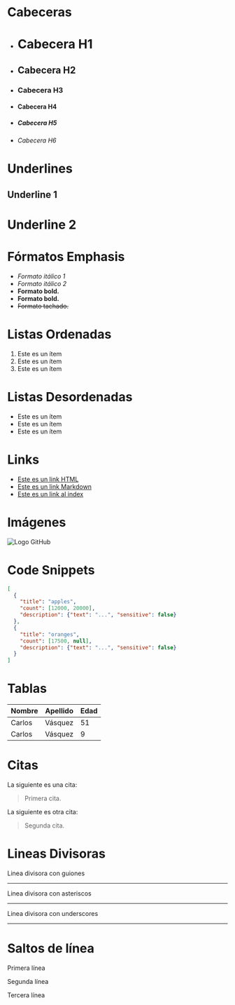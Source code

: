 # Cabeceras
- # Cabecera H1
- ## Cabecera H2
- ### Cabecera H3
- #### Cabecera H4
- ##### Cabecera H5
- ###### Cabecera H6

# Underlines
Underline 1
-

Underline 2
=

# Fórmatos Emphasis
- *Formato itálico 1*
- _Formato itálico 2_
- **Formato bold.**
- __Formato bold.__
- ~~Formato tachado.~~

# Listas Ordenadas
1. Este es un ítem
1. Este es un ítem
1. Este es un ítem

# Listas Desordenadas
- Este es un ítem
- Este es un ítem
- Este es un ítem

# Links
- <a href="https://www.google.com">Este es un link HTML</a>
- [Este es un link Markdown](https://www.google.com)
- [Este es un link al index](index.html)

# Imágenes
![Logo GitHub](https://cdn.icon-icons.com/icons2/2428/PNG/48/github_black_logo_icon_147128.png)

# Code Snippets
```JSON
[
  {
    "title": "apples",
    "count": [12000, 20000],
    "description": {"text": "...", "sensitive": false}
  },
  {
    "title": "oranges",
    "count": [17500, null],
    "description": {"text": "...", "sensitive": false}
  }
]
```

# Tablas
| Nombre | Apellido | Edad |
| - | - | - |
| Carlos | Vásquez | 51 |
| Carlos | Vásquez | 9 |

# Citas

La siguiente es una cita:
> Primera cita.

La siguiente es otra cita:
> Segunda cita.

# Lineas Divisoras

Linea divisora con guiones

---

Linea divisora con asteriscos

***

Linea divisora con underscores

___

# Saltos de línea
Primera línea

Segunda línea

Tercera línea
